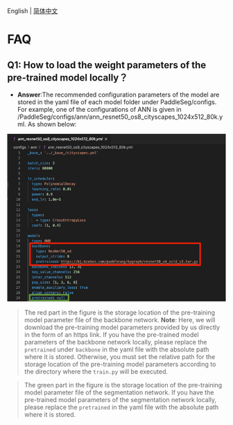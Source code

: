 English | [简体中文](faq_cn.md)
# FAQ

## Q1: How to load the weight parameters of the pre-trained model locally？

* **Answer**:The recommended configuration parameters of the model are stored in the yaml file of each model folder under PaddleSeg/configs. For example, one of the configurations of ANN is given in /PaddleSeg/configs/ann/ann_resnet50_os8_cityscapes_1024x512_80k.yml. As shown below:

![](./faq_imgs/ann_config.png)

> The red part in the figure is the storage location of the pre-training model parameter file of the backbone network. **Note**: Here, we will download the pre-training model parameters provided by us directly in the form of an https link. If you have the pre-trained model parameters of the backbone network locally, please replace the `pretrained` under `backbone` in the yaml file with the absolute path where it is stored. Otherwise, you must set the relative path for the storage location of the pre-training model parameters according to the directory where the `train.py` will be executed.

> The green part in the figure is the storage location of the pre-training model parameter file of the segmentation network. If you have the pre-trained model parameters of the segmentation network locally, please replace the `pretrained` in the yaml file with the absolute path where it is stored.